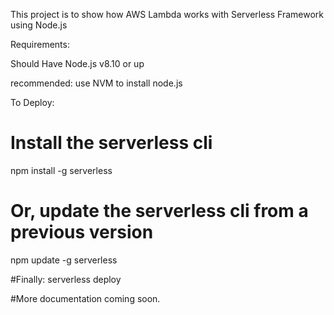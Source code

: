 This project is to show how AWS Lambda works with Serverless Framework using Node.js 

Requirements: 

Should Have Node.js v8.10 or up 

recommended: use NVM to install node.js 

To Deploy: 

# Install the serverless cli
npm install -g serverless

# Or, update the serverless cli from a previous version
npm update -g serverless

#Finally: 
serverless deploy 

#More documentation coming soon. 

